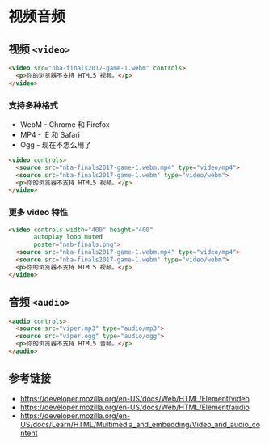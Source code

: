 # 视频音频

## 视频 `<video>`
```html
<video src="nba-finals2017-game-1.webm" controls>
  <p>你的浏览器不支持 HTML5 视频。</p> 
</video>
```

### 支持多种格式
* WebM - Chrome 和 Firefox
* MP4 - IE 和 Safari
* Ogg - 现在不怎么用了
```html
<video controls>
  <source src="nba-finals2017-game-1.webm.mp4" type="video/mp4">
  <source src="nba-finals2017-game-1.webm" type="video/webm">
  <p>你的浏览器不支持 HTML5 视频。</p> 
</video>
```

### 更多 video 特性
```html
<video controls width="400" height="400"
       autoplay loop muted
       poster="nab-finals.png">
  <source src="nba-finals2017-game-1.webm.mp4" type="video/mp4">
  <source src="nba-finals2017-game-1.webm" type="video/webm">
  <p>你的浏览器不支持 HTML5 视频。</p> 
</video>
```

## 音频 `<audio>`
```html
<audio controls>
  <source src="viper.mp3" type="audio/mp3">
  <source src="viper.ogg" type="audio/ogg">
  <p>你的浏览器不支持 HTML5 音频。</p>
</audio>
```

## 参考链接
* https://developer.mozilla.org/en-US/docs/Web/HTML/Element/video
* https://developer.mozilla.org/en-US/docs/Web/HTML/Element/audio
* https://developer.mozilla.org/en-US/docs/Learn/HTML/Multimedia_and_embedding/Video_and_audio_content
